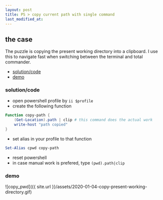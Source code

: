 ```yaml
---
layout: post
title: PS > copy current path with single command
last_modified_at: 
---
```

## the case	
The puzzle is copying the present working directory into a clipboard. I use this to navigate fast when switching between the terminal and total commander. 

<!-- TOC -->

- [solution/code](#solutioncode)
- [demo](#demo)

<!-- /TOC -->

### solution/code
* open powershell profile by `ii $profile`
* create the following function

```powershell
Function copy-path { 
    (Get-Location).path | clip # this command does the actual work
    write-host "path copied"
}
```
* set alias in your profile to that function 

```powershell
Set-Alias cpwd copy-path
```

* reset powershell 
* in case manual work is prefered, type `(pwd).path|clip` 

### demo
![copy_pwd]({{ site.url }}/assets/2020-01-04-copy-present-working-directory.gif)